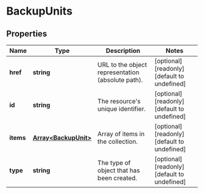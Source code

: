 # BackupUnits

## Properties
| Name | Type | Description | Notes |
| ------------ | ------------- | ------------- | ------------- |
| **href** | **string** | URL to the object representation (absolute path). | [optional] [readonly] [default to undefined] |
| **id** | **string** | The resource\'s unique identifier. | [optional] [readonly] [default to undefined] |
| **items** | [**Array&lt;BackupUnit&gt;**](BackupUnit.md) | Array of items in the collection. | [optional] [readonly] [default to undefined] |
| **type** | **string** | The type of object that has been created. | [optional] [readonly] [default to undefined] |


